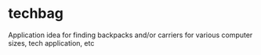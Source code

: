 # techbag
Application idea for finding backpacks and/or carriers for various computer sizes, tech application, etc
